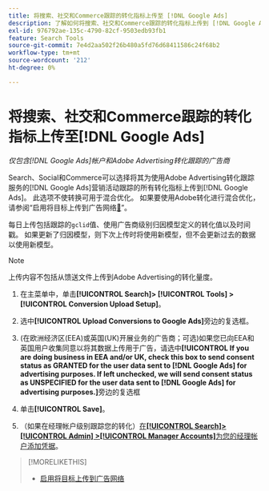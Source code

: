 ```yaml
---
title: 将搜索、社交和Commerce跟踪的转化指标上传至 [!DNL Google Ads]
description: 了解如何将搜索、社交和Commerce跟踪的转化指标上传到 [!DNL Google Ads]。
exl-id: 976792ae-135c-4790-82cf-9503edb93fb1
feature: Search Tools
source-git-commit: 7e4d2aa502f26b480a5fd76d68411586c24f68b2
workflow-type: tm+mt
source-wordcount: '212'
ht-degree: 0%

---
```


# 将搜索、社交和Commerce跟踪的转化指标上传至[!DNL Google Ads]

*仅包含[!DNL Google Ads]帐户和Adobe Advertising转化跟踪的广告商*

Search、Social和Commerce可以选择将其为使用Adobe Advertising转化跟踪服务的[!DNL Google Ads]营销活动跟踪的所有转化指标上传到[!DNL Google Ads]。 此选项不使转换可用于混合优化。 如果要使用Adobe转化进行混合优化，请参阅“启用将目标上传到广告网络[&#128279;](objective-upload-to-networks.md)”。

每日上传包括跟踪的`gclid`值、使用广告商级别归因模型定义的转化值以及时间戳。 如果更新了归因模型，则下次上传时将使用新模型，但不会更新过去的数据以使用新模型。

>[!NOTE]
>
>上传内容不包括从馈送文件上传到Adobe Advertising的转化量度。

1. 在主菜单中，单击&#x200B;**[!UICONTROL Search]> [!UICONTROL Tools] >[!UICONTROL Conversion Upload Setup]**。

1. 选中&#x200B;**[!UICONTROL Upload Conversions to Google Ads]**&#x200B;旁边的复选框。

1. (在欧洲经济区(EEA)或英国(UK)开展业务的广告商；可选)如果您已向EEA和英国用户收集同意以将其数据上传用于广告，请选中&#x200B;**[!UICONTROL If you are doing business in EEA and/or UK, check this box to send consent status as GRANTED for the user data sent to [!DNL Google Ads] for advertising purposes. If left unchecked, we will send consent status as UNSPECIFIED for the user data sent to [!DNL Google Ads] for advertising purposes.]**&#x200B;旁边的复选框

1. 单击&#x200B;**[!UICONTROL Save]**。

1. （如果在经理帐户级别跟踪您的转化）[在&#x200B;**[!UICONTROL Search]> [!UICONTROL Admin] >[!UICONTROL Manager Accounts]**&#x200B;为您的经理帐户添加凭据](/help/search-social-commerce/admin/manager-accounts.md)。

>[!MORELIKETHIS]
>
>* [启用将目标上传到广告网络](objective-upload-to-networks.md)

